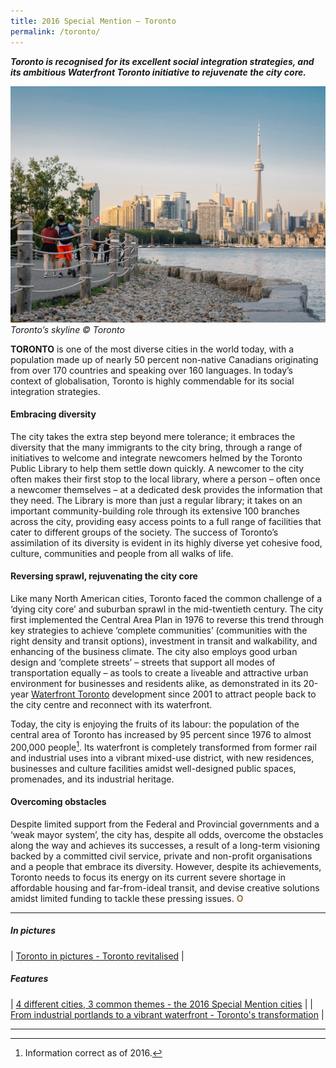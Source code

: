 ```yaml
---
title: 2016 Special Mention — Toronto
permalink: /toronto/
---
```


***Toronto is recognised for its excellent social integration strategies, and its ambitious Waterfront Toronto initiative to rejuvenate the city core.***

![Toronto’s skyline](/images/special-mentions/toronto.jpg)*Toronto’s skyline © Toronto*

**TORONTO** is one of the most diverse cities in the world today, with a population made up of nearly 50 percent non-native Canadians originating from over 170 countries and speaking over 160 languages. In today’s context of globalisation, Toronto is highly commendable for its social integration strategies. 

#### **Embracing diversity**

The city takes the extra step beyond mere tolerance; it embraces the diversity that the many immigrants to the city bring, through a range of initiatives to welcome and integrate newcomers helmed by the Toronto Public Library to help them settle down quickly. A newcomer to the city often makes their first stop to the local library, where a person – often once a newcomer themselves – at a dedicated desk provides the information that they need. The Library is more than just a regular library; it takes on an important community-building role through its extensive 100 branches across the city, providing easy access points to a full range of facilities that cater to different groups of the society. The success of Toronto’s assimilation of its diversity is evident in its highly diverse yet cohesive food, culture, communities and people from all walks of life.

#### **Reversing sprawl, rejuvenating the city core**

Like many North American cities, Toronto faced the common challenge of a ‘dying city core’ and suburban sprawl in the mid-twentieth century. The city first implemented the Central Area Plan in 1976 to reverse this trend through key strategies to achieve ‘complete communities’ (communities with the right density and transit options), investment in transit and walkability, and enhancing of the business climate. The city also employs good urban design and ‘complete streets’ – streets that support all modes of transportation equally – as tools to create a liveable and attractive urban environment for businesses and residents alike, as demonstrated in its 20-year [Waterfront Toronto](https://www.waterfrontoronto.ca/nbe/portal/waterfront/Home) development since 2001 to attract people back to the city centre and reconnect with its waterfront.

Today, the city is enjoying the fruits of its labour: the population of the central area of Toronto has increased by 95 percent since 1976 to almost 200,000 people[^1]. Its waterfront is completely transformed from former rail and industrial uses into a vibrant mixed-use district, with new residences, businesses and culture facilities amidst well-designed public spaces, promenades, and its industrial heritage. 

#### **Overcoming obstacles**

Despite limited support from the Federal and Provincial governments and a ‘weak mayor system’, the city has, despite all odds, overcome the obstacles along the way and achieves its successes, a result of a long-term visioning backed by a committed civil service, private and non-profit organisations and a people that embrace its diversity. However, despite its achievements, Toronto needs to focus its energy on its current severe shortage in affordable housing and far-from-ideal transit, and devise creative solutions amidst limited funding to tackle these pressing issues. **<font color="#967942">O</font>**

---

##### **In pictures** 

| [Toronto in pictures - Toronto revitalised](/resources/in-pictures/toronto/) |

##### **Features** 

| [4 different cities, 3 common themes - the 2016 Special Mention cities](/resources/features/four-different-cities/) |
| [From industrial portlands to a vibrant waterfront - Toronto's transformation](/resources/features/torontos-transformation/) |

---

[^1]: Information correct as of 2016. 
